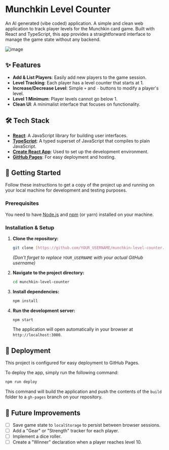 # Munchkin Level Counter

An AI generated (vibe coded) application.
A simple and clean web application to track player levels for the Munchkin card game. Built with React and TypeScript, this app provides a straightforward interface to manage the game state without any backend.

![image](https://github.com/ivan-noskov/munchkin-level-counter/assets/38481483/108ec96a-0865-4d7a-b509-f83696f8c7b4)


## ✨ Features

- **Add & List Players**: Easily add new players to the game session.
- **Level Tracking**: Each player has a level counter that starts at 1.
- **Increase/Decrease Level**: Simple `+` and `-` buttons to modify a player's level.
- **Level 1 Minimum**: Player levels cannot go below 1.
- **Clean UI**: A minimalist interface that focuses on functionality.

## 🛠️ Tech Stack

- **[React](https://reactjs.org/)**: A JavaScript library for building user interfaces.
- **[TypeScript](https://www.typescriptlang.org/)**: A typed superset of JavaScript that compiles to plain JavaScript.
- **[Create React App](https://create-react-app.dev/)**: Used to set up the development environment.
- **[GitHub Pages](https://pages.github.com/)**: For easy deployment and hosting.

## 🚀 Getting Started

Follow these instructions to get a copy of the project up and running on your local machine for development and testing purposes.

### Prerequisites

You need to have [Node.js](https://nodejs.org/) and [npm](https://www.npmjs.com/) (or yarn) installed on your machine.

### Installation & Setup

1.  **Clone the repository:**
    ```bash
    git clone [https://github.com/YOUR_USERNAME/munchkin-level-counter.git](https://github.com/YOUR_USERNAME/munchkin-level-counter.git)
    ```
    *(Don't forget to replace `YOUR_USERNAME` with your actual GitHub username)*

2.  **Navigate to the project directory:**
    ```bash
    cd munchkin-level-counter
    ```

3.  **Install dependencies:**
    ```bash
    npm install
    ```

4.  **Run the development server:**
    ```bash
    npm start
    ```
    The application will open automatically in your browser at `http://localhost:3000`.

## 🚢 Deployment

This project is configured for easy deployment to GitHub Pages.

To deploy the app, simply run the following command:

```bash
npm run deploy
```

This command will build the application and push the contents of the `build` folder to a `gh-pages` branch on your repository.

## 🔮 Future Improvements

- [ ] Save game state to `localStorage` to persist between browser sessions.
- [ ] Add a "Gear" or "Strength" tracker for each player.
- [ ] Implement a dice roller.
- [ ] Create a "Winner" declaration when a player reaches level 10.